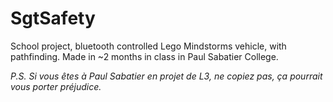 # SgtSafety
School project, bluetooth controlled Lego Mindstorms vehicle, with pathfinding.
Made in ~2 months in class in Paul Sabatier College.

*P.S. Si vous êtes à Paul Sabatier en projet de L3, ne copiez pas, ça pourrait vous porter préjudice.*
